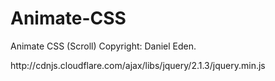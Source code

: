 # Animate-CSS
Animate CSS (Scroll)
Copyright: Daniel Eden.
<p>http://cdnjs.cloudflare.com/ajax/libs/jquery/2.1.3/jquery.min.js</p>
